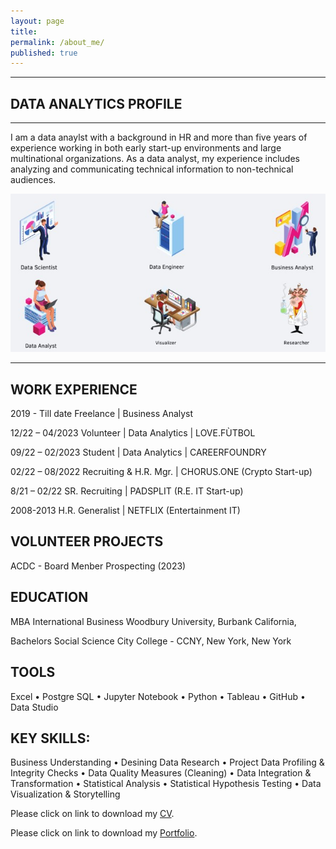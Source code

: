 ```yaml
---
layout: page
title:  
permalink: /about_me/
published: true
---
```


---

## DATA ANALYTICS PROFILE
---

I am a data anaylst with a background in HR and more than five years of experience working in both early start-up environments and large multinational organizations. As a data analyst, my experience includes analyzing and communicating technical information to non-technical audiences.

![image](/images/Data_Science_Possible_Roles_fin.jpg)

---

## WORK EXPERIENCE

2019 - Till date
Freelance | Business Analyst 

12/22 – 04/2023
Volunteer | Data Analytics | LOVE.FÙTBOL
 
09/22 – 02/2023
Student | Data Analytics | CAREERFOUNDRY

02/22 – 08/2022
Recruiting & H.R. Mgr. | CHORUS.ONE (Crypto Start-up)
 
8/21 – 02/22
SR. Recruiting | PADSPLIT (R.E. IT Start-up)
 
2008-2013
H.R. Generalist | NETFLIX (Entertainment IT)

VOLUNTEER PROJECTS
---
ACDC - Board Menber Prospecting (2023)


EDUCATION
---
 
MBA International Business
Woodbury University, Burbank California,  

Bachelors Social Science
City College - CCNY, New York, New York

TOOLS
---
Excel •	Postgre SQL •	Jupyter Notebook •	Python •	Tableau •	GitHub •	Data Studio

KEY SKILLS: 
---
Business Understanding •	Desining Data Research •	Project Data Profiling & Integrity Checks •	 Data Quality Measures (Cleaning) •	Data Integration & Transformation • Statistical Analysis •	Statistical Hypothesis Testing •	Data Visualization & Storytelling

Please click on link to download my [CV](https://github.com/senoel123/senoel123.github.io/raw/master/SEN_CV_7.pdf).

Please click on link to download my [Portfolio](https://github.com/senoel123/senoel123.github.io/blob/master/Task_6.7_SEN.pdf).





